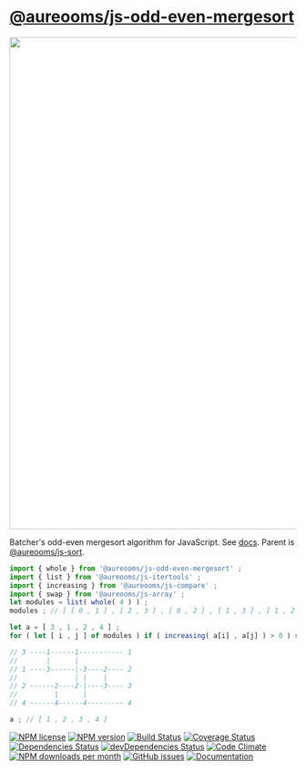 [@aureooms/js-odd-even-mergesort](https://aureooms.github.io/js-odd-even-mergesort)
==

<img src="https://cdn.rawgit.com/aureooms/js-odd-even-mergesort/master/media/sketch.svg" width="864">

Batcher's odd-even mergesort algorithm for JavaScript.
See [docs](https://aureooms.github.io/js-odd-even-mergesort).
Parent is [@aureooms/js-sort](https://github.com/aureooms/js-sort).

```js
import { whole } from '@aureooms/js-odd-even-mergesort' ;
import { list } from '@aureooms/js-itertools' ;
import { increasing } from '@aureooms/js-compare' ;
import { swap } from '@aureooms/js-array' ;
let modules = list( whole( 4 ) ) ;
modules ; // [ [ 0 , 1 ] , [ 2 , 3 ] , [ 0 , 2 ] , [ 1 , 3 ] , [ 1 , 2 ] ]

let a = [ 3 , 1 , 2 , 4 ] ;
for ( let [ i , j ] of modules ) if ( increasing( a[i] , a[j] ) > 0 ) swap( a , i , j ) ;

// 3 ----1------1----------- 1
//       |      |
// 1 ----3------|-3----2---- 2
//              | |    |
// 2 ------2----2-|----3---- 3
//         |      |
// 4 ------4------4--------- 4

a ; // [ 1 , 2 , 3 , 4 ]
```

[![NPM license](https://img.shields.io/npm/l/@aureooms/js-odd-even-mergesort.svg?style=flat)](https://raw.githubusercontent.com/aureooms/js-odd-even-mergesort/master/LICENSE)
[![NPM version](https://img.shields.io/npm/v/@aureooms/js-odd-even-mergesort.svg?style=flat)](https://www.npmjs.org/package/@aureooms/js-odd-even-mergesort)
[![Build Status](https://img.shields.io/travis/aureooms/js-odd-even-mergesort.svg?style=flat)](https://travis-ci.org/aureooms/js-odd-even-mergesort)
[![Coverage Status](https://img.shields.io/coveralls/aureooms/js-odd-even-mergesort.svg?style=flat)](https://coveralls.io/r/aureooms/js-odd-even-mergesort)
[![Dependencies Status](https://img.shields.io/david/aureooms/js-odd-even-mergesort.svg?style=flat)](https://david-dm.org/aureooms/js-odd-even-mergesort#info=dependencies)
[![devDependencies Status](https://img.shields.io/david/dev/aureooms/js-odd-even-mergesort.svg?style=flat)](https://david-dm.org/aureooms/js-odd-even-mergesort#info=devDependencies)
[![Code Climate](https://img.shields.io/codeclimate/github/aureooms/js-odd-even-mergesort.svg?style=flat)](https://codeclimate.com/github/aureooms/js-odd-even-mergesort)
[![NPM downloads per month](https://img.shields.io/npm/dm/@aureooms/js-odd-even-mergesort.svg?style=flat)](https://www.npmjs.org/package/@aureooms/js-odd-even-mergesort)
[![GitHub issues](https://img.shields.io/github/issues/aureooms/js-odd-even-mergesort.svg?style=flat)](https://github.com/aureooms/js-odd-even-mergesort/issues)
[![Documentation](https://aureooms.github.io/js-odd-even-mergesort/badge.svg)](https://aureooms.github.io/js-odd-even-mergesort/source.html)
